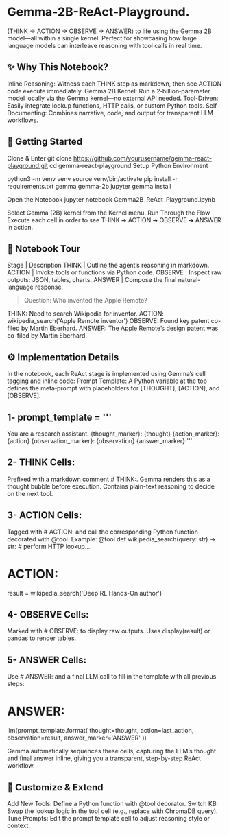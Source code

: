 # Gemma-2B-ReAct-Playground.
(THINK → ACTION → OBSERVE → ANSWER) to life using the Gemma 2B model—all within a single kernel. Perfect for showcasing how large language models can interleave reasoning with tool calls in real time.



## ✨ Why This Notebook?
Inline Reasoning: Witness each THINK step as markdown, then see ACTION code execute immediately.
Gemma 2B Kernel: Run a 2‑billion‑parameter model locally via the Gemma kernel—no external API needed.
Tool-Driven: Easily integrate lookup functions, HTTP calls, or custom Python tools.
Self-Documenting: Combines narrative, code, and output for transparent LLM workflows.

## 🚀 Getting Started
Clone & Enter
git clone https://github.com/yourusername/gemma-react-playground.git
cd gemma-react-playground
Setup Python Environment

python3 -m venv venv
source venv/bin/activate
pip install -r requirements.txt gemma gemma-2b
jupyter gemma install

Open the Notebook
jupyter notebook Gemma2B_ReAct_Playground.ipynb

Select Gemma (2B) kernel from the Kernel menu.
Run Through the Flow
Execute each cell in order to see THINK ➔ ACTION ➔ OBSERVE ➔ ANSWER in action.

## 🧠 Notebook Tour
Stage                 | Description
THINK                 | Outline the agent’s reasoning in markdown.
ACTION                | Invoke tools or functions via Python code.
OBSERVE               | Inspect raw outputs: JSON, tables, charts.
ANSWER                | Compose the final natural-language response.

> Question: Who invented the Apple Remote?

THINK: Need to search Wikipedia for inventor.
ACTION: wikipedia_search('Apple Remote inventor')
OBSERVE: Found key patent co-filed by Martin Eberhard.
ANSWER: The Apple Remote’s design patent was co-filed by Martin Eberhard.

## ⚙️ Implementation Details
In the notebook, each ReAct stage is implemented using Gemma’s cell tagging and inline code:
Prompt Template: A Python variable at the top defines the meta‑prompt with placeholders for [THOUGHT], [ACTION], and [OBSERVE].

## 1- prompt_template = '''
You are a research assistant.
{thought_marker}: {thought}
{action_marker}: {action}
{observation_marker}: {observation}
{answer_marker}:'''

## 2- THINK Cells:
Prefixed with a markdown comment # THINK:. Gemma renders this as a thought bubble before execution.
Contains plain-text reasoning to decide on the next tool.

## 3- ACTION Cells:
Tagged with # ACTION: and call the corresponding Python function decorated with @tool.
Example:
@tool
def wikipedia_search(query: str) -> str:
    # perform HTTP lookup...

# ACTION:
result = wikipedia_search('Deep RL Hands-On author')

## 4- OBSERVE Cells:
Marked with # OBSERVE: to display raw outputs.
Uses display(result) or pandas to render tables.

## 5- ANSWER Cells:

Use # ANSWER: and a final LLM call to fill in the template with all previous steps:

# ANSWER:
llm(prompt_template.format(
    thought=thought,
    action=last_action,
    observation=result,
    answer_marker='ANSWER'
))

Gemma automatically sequences these cells, capturing the LLM’s thought and final answer inline, giving you a transparent, step-by-step ReAct workflow.

## 🔧 Customize & Extend
Add New Tools: Define a Python function with @tool decorator.
Switch KB: Swap the lookup logic in the tool cell (e.g., replace with ChromaDB query).
Tune Prompts: Edit the prompt template cell to adjust reasoning style or context.
